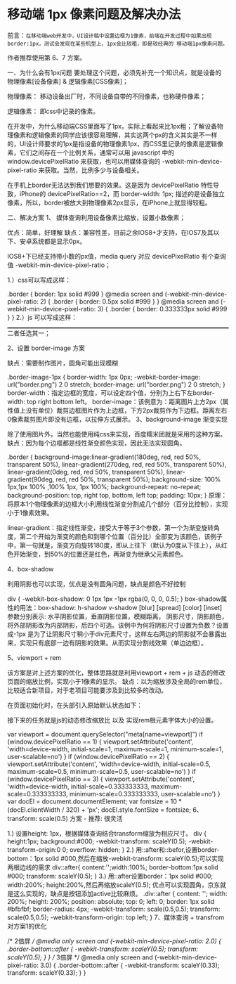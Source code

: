 <!--
 * @Author: tangdaoyong
 * @Date: 2021-06-21 22:23:36
 * @LastEditors: tangdaoyong
 * @LastEditTime: 2021-06-21 22:24:43
 * @Description: 移动端 1px 像素问题及解决办法
-->
# 移动端 1px 像素问题及解决办法

前言：`在移动端web开发中，UI设计稿中设置边框为1像素，前端在开发过程中如果出现border:1px，测试会发现在某些机型上，1px会比较粗，即是较经典的 移动端1px像素问题。`

作者推荐使用第 6、7 方案。

一、为什么会有1px问题
要处理这个问题，必须先补充一个知识点，就是设备的 物理像素[设备像素] & 逻辑像素[CSS像素]；

物理像素：
移动设备出厂时，不同设备自带的不同像素，也称硬件像素；

逻辑像素：
即css中记录的像素。

在开发中，为什么移动端CSS里面写了1px，实际上看起来比1px粗；了解设备物理像素和逻辑像素的同学应该很容易理解，其实这两个px的含义其实是不一样的，UI设计师要求的1px是指设备的物理像素1px，而CSS里记录的像素是逻辑像素，它们之间存在一个比例关系，通常可以用 javascript 中的 window.devicePixelRatio 来获取，也可以用媒体查询的 -webkit-min-device-pixel-ratio 来获取。当然，比例多少与设备相关。

在手机上border无法达到我们想要的效果。这是因为 devicePixelRatio 特性导致，iPhone的 devicePixelRatio==2，而 border-width: 1px; 描述的是设备独立像素，所以，border被放大到物理像素2px显示，在iPhone上就显得较粗。

二、解决方案
1、 媒体查询利用设备像素比缩放，设置小数像素；

优点：简单，好理解
缺点：兼容性差，目前之余IOS8+才支持，在IOS7及其以下、安卓系统都是显示0px。

IOS8+下已经支持带小数的px值，media query 对应 devicePixelRatio 有个查询值 -webkit-min-device-pixel-ratio；

1.）css可以写成这样：

.border { border: 1px solid #999 }
@media screen and (-webkit-min-device-pixel-ratio: 2) {
    .border { border: 0.5px solid #999 }
}
@media screen and (-webkit-min-device-pixel-ratio: 3) {
    .border { border: 0.333333px solid #999 }
}
2.）js 可以写成这样：
<body><div id="main" style="border: 1px solid #000000;"></div></body>
<script type="text/javascript">
    if (window.devicePixelRatio && devicePixelRatio >= 2) {
        var main = document.getElementById('main');
        main.style.border = '.5px solid #000000';
    }
</script>
二者任选其一；

2、设置 border-image 方案

缺点：需要制作图片，圆角可能出现模糊

.border-image-1px {
    border-width: 1px 0px;
    -webkit-border-image: url("border.png") 2 0 stretch;
    border-image: url("border.png") 2 0 stretch;
}
border-width：指定边框的宽度，可以设定四个值，分别为上右下左border-width: top right bottom left。
border-image：该例意为：距离图片上方2px（属性值上没有单位）裁剪边框图片作为上边框，下方2px裁剪作为下边框。距离左右0像素裁剪图片即没有边框，以拉伸方式展示。
3、background-image 渐变实现

除了使用图片外，当然也能使用纯css来实现，百度糯米团就是采用的这种方案。
缺点：因为每个边框都是线性渐变颜色实现，因此无法实现圆角。

.border {
      background-image:linear-gradient(180deg, red, red 50%, transparent 50%),
      linear-gradient(270deg, red, red 50%, transparent 50%),
      linear-gradient(0deg, red, red 50%, transparent 50%),
      linear-gradient(90deg, red, red 50%, transparent 50%);
      background-size: 100% 1px,1px 100% ,100% 1px, 1px 100%;
      background-repeat: no-repeat;
      background-position: top, right top,  bottom, left top;
      padding: 10px;
}
原理：将原本1个物理像素的边框大小利用线性渐变分割成几个部分（百分比控制），实现小于1像素效果。

linear-gradient：指定线性渐变，接受大于等于3个参数，第一个为渐变旋转角度，第二个开始为渐变的颜色和到哪个位置（百分比）全部变为该颜色，该例子中，第一句就是，渐变方向旋转180度，即从上往下（默认为0度从下往上），从红色开始渐变，到50%的位置还是红色，再渐变为继承父元素颜色。

4、box-shadow

利用阴影也可以实现，优点是没有圆角问题，缺点是颜色不好控制

div {
    -webkit-box-shadow: 0 1px 1px -1px rgba(0, 0, 0, 0.5);
}
box-shadow属性的用法：box-shadow: h-shadow v-shadow [blur] [spread] [color] [inset]
参数分别表示: 水平阴影位置，垂直阴影位置，模糊距离， 阴影尺寸，阴影颜色，将外部阴影改为内部阴影，后四个可选。该例中为何将阴影尺寸设置为负数？设置成-1px 是为了让阴影尺寸稍小于div元素尺寸，这样左右两边的阴影就不会暴露出来，实现只有底部一边有阴影的效果。从而实现分割线效果（单边边框）。

5、viewport + rem

该方案是对上述方案的优化，整体思路就是利用viewport + rem + js 动态的修改页面的缩放比例，实现小于1像素的显示。
缺点：以为缩放涉及全局的rem单位，比较适合新项目，对于老项目可能要涉及到比较多的改动。

在页面初始化时，在头部引入原始默认状态如下：

<meta name="viewport" id="WebViewport" content="initial-scale=1, maximum-scale=1, minimum-scale=1, user-scalable=no">
接下来的任务就是js的动态修改缩放比 以及 实现rem根元素字体大小的设置。

var viewport = document.querySelector("meta[name=viewport]")
if (window.devicePixelRatio == 1) {
    viewport.setAttribute('content', 'width=device-width, initial-scale=1, maximum-scale=1, minimum-scale=1, user-scalable=no')
} 
if (window.devicePixelRatio == 2) {
    viewport.setAttribute('content', 'width=device-width, initial-scale=0.5, maximum-scale=0.5, minimum-scale=0.5, user-scalable=no')
} 
if (window.devicePixelRatio == 3) {
    viewport.setAttribute('content', 'width=device-width, initial-scale=0.333333333, maximum-scale=0.333333333, minimum-scale=0.333333333, user-scalable=no')
} 
var docEl = document.documentElement;
var fontsize = 10 * (docEl.clientWidth / 320) + 'px';
docEl.style.fontSize = fontsize;
6、transform: scale(0.5) 方案 - 推荐: 很灵活

1.) 设置height: 1px，根据媒体查询结合transform缩放为相应尺寸。
div {
    height:1px;
    background:#000;
    -webkit-transform: scaleY(0.5);
    -webkit-transform-origin:0 0;
    overflow: hidden;
}
2.) 用::after和::befor,设置border-bottom：1px solid #000,然后在缩放-webkit-transform: scaleY(0.5);可以实现两根边线的需求
div::after{
    content:'';width:100%;
    border-bottom:1px solid #000;
    transform: scaleY(0.5);
}
3.) 用::after设置border：1px solid #000; width:200%; height:200%,然后再缩放scaleY(0.5); 优点可以实现圆角，京东就是这么实现的，缺点是按钮添加active比较麻烦。
.div::after {
    content: '';
    width: 200%;
    height: 200%;
    position: absolute;
    top: 0;
    left: 0;
    border: 1px solid #bfbfbf;
    border-radius: 4px;
    -webkit-transform: scale(0.5,0.5);
    transform: scale(0.5,0.5);
    -webkit-transform-origin: top left;
}
7、媒体查询 + transfrom 对方案1的优化


/* 2倍屏 */
@media only screen and (-webkit-min-device-pixel-ratio: 2.0) {
    .border-bottom::after {
        -webkit-transform: scaleY(0.5);
        transform: scaleY(0.5);
    }
}
/* 3倍屏 */
@media only screen and (-webkit-min-device-pixel-ratio: 3.0) {
    .border-bottom::after {
        -webkit-transform: scaleY(0.33);
        transform: scaleY(0.33);
    }
}
